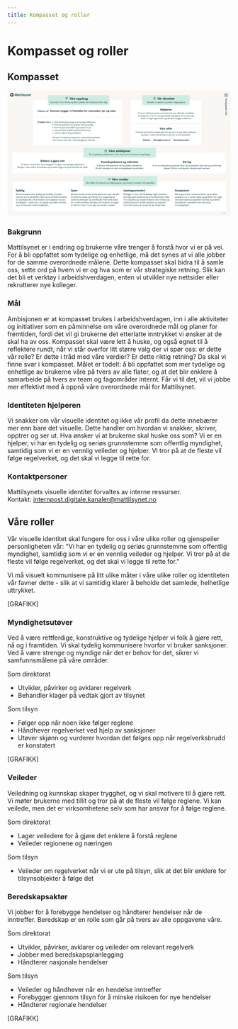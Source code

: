 ```yaml
---
title: Kompasset og roller
---
```


# Kompasset og roller

## Kompasset

<a data-fill href="/nedlastinger/kompasset.pdf" aria-label="Last ned stategisk kompass som PDF">
  <img alt="" src="./kompasset.png" style="border-radius: var(--mt-radius-md)" />
</a>

### Bakgrunn
Mattilsynet er i endring og brukerne våre trenger å forstå hvor vi er på vei. For å bli oppfattet som tydelige og enhetlige, må det synes at vi alle jobber for de samme overordnede målene. Dette kompasset skal bidra til å samle oss, sette ord på hvem vi er og hva som er vår strategiske retning. Slik kan det bli et verktøy i arbeidshverdagen, enten vi utvikler nye nettsider eller rekrutterer nye kolleger.

### Mål
Ambisjonen er at kompasset brukes i arbeidshverdagen, inn i alle aktiviteter og initiativer som en påminnelse om våre overordnede mål og planer for fremtiden, fordi det vil gi brukerne det etterlatte inntrykket vi ønsker at de skal ha av oss. Kompasset skal være lett å huske, og også egnet til å reflektere rundt, når vi står overfor litt større valg der vi spør oss: er dette vår rolle? Er dette i tråd med våre verdier? Er dette riktig retning? Da skal vi finne svar i kompasset. Målet er todelt: å bli oppfattet som mer tydelige og enhetlige av brukerne våre på tvers av alle flater, og at det blir enklere å samarbeide på tvers av team og fagområder internt. Får vi til det, vil vi jobbe mer effektivt med å oppnå våre overordnede mål for Mattilsynet.

### Identiteten hjelperen
Vi snakker om vår visuelle identitet og ikke vår profil da dette innebærer mer enn bare det visuelle. Dette handler om hvordan vi snakker, skriver, opptrer og ser ut. Hva ønsker vi at brukerne skal huske oss som? Vi er en hjelper, vi har en tydelig og seriøs grunnstemme som offentlig myndighet, samtidig som vi er en vennlig veileder og hjelper. Vi tror på at de fleste vil følge regelverket, og det skal vi legge til rette for. 

### Kontaktpersoner
Mattilsynets visuelle identitet forvaltes av interne ressurser.
<br />Kontakt: [internpost.digitale.kanaler@mattilsynet.no](mailto:internpost.digitale.kanaler@mattilsynet.no)

## Våre roller

Vår visuelle identitet skal fungere for oss i våre ulike roller og gjenspeiler personligheten vår:
"Vi har en tydelig og seriøs grunnstemme som offentlig myndighet, samtidig som vi er en vennlig veileder og hjelper. Vi tror på at de fleste vil følge regelverket, og det skal vi legge til rette for."

Vi må visuelt kommunisere på litt ulike måter i våre ulike roller og identiteten vår favner dette - slik at vi samtidig klarer å beholde det samlede, helhetlige uttrykket.

[GRAFIKK]

### Myndighetsutøver

Ved å være rettferdige, konstruktive og tydelige hjelper vi folk å gjøre rett, nå og i framtiden. Vi skal tydelig kommunisere hvorfor vi bruker sanksjoner. Ved å være strenge og myndige når det er behov for det, sikrer vi samfunnsmålene på våre områder. 

Som direktorat
- Utvikler, påvirker og avklarer regelverk 
- Behandler klager på vedtak gjort av tilsynet

Som tilsyn
- Følger opp når noen ikke følger reglene
- Håndhever regelverket ved hjelp av sanksjoner
- Utøver skjønn og vurderer hvordan det følges opp når regelverksbrudd er konstatert

[GRAFIKK]

### Veileder

Veiledning og kunnskap skaper trygghet, og vi skal motivere til å gjøre rett. Vi møter brukerne med tillit og tror på at de fleste vil følge reglene. Vi kan veilede, men det er virksomhetene selv som har ansvar for å følge reglene.

Som direktorat
- Lager veiledere for å gjøre det enklere å forstå reglene
- Veileder regionene og næringen

Som tilsyn
- Veileder om regelverket når vi er ute på tilsyn, slik at det blir enklere for tilsynsobjekter å følge det

### Beredskapsaktør

Vi jobber for å forebygge hendelser og håndterer hendelser når de inntreffer. Beredskap er en rolle som går på tvers av alle oppgavene våre. 

Som direktorat
- Utvikler, påvirker, avklarer og veileder om relevant regelverk 
- Jobber med beredskapsplanlegging
- Håndterer nasjonale hendelser

Som tilsyn
- Veileder og håndhever når en hendelse inntreffer 
- Forebygger gjennom tilsyn for å minske risikoen for nye hendelser
- Håndterer regionale hendelser

[GRAFIKK]
